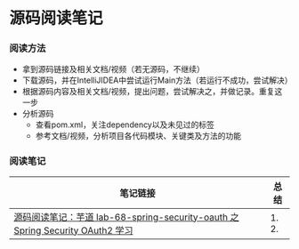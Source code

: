 # 源码阅读笔记

### 阅读方法
- 拿到源码链接及相关文档/视频（若无源码，不继续）
- 下载源码，并在IntelliJIDEA中尝试运行Main方法（若运行不成功，尝试解决）
- 根据源码内容及相关文档/视频，提出问题，尝试解决之，并做记录。重复这一步
- 分析源码
  - 查看pom.xml，关注dependency以及未见过的标签
  - 参考文档/视频，分析项目各代码模块、关键类及方法的功能

### 阅读笔记

|笔记链接|总结|
|--|--|
|[源码阅读笔记：芋道 lab-68-spring-security-oauth 之 Spring Security OAuth2 学习](https://github.com/peteryuanpan/notebook/issues/25)|1. <br>2. |
